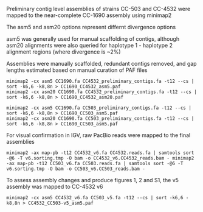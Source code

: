 Preliminary contig level assemblies of strains CC-503 and CC-4532 were mapped to the near-complete CC-1690 assembly using minimap2 

The asm5 and asm20 options represent differnt divergence options 

asm5 was generally used for manual scaffolding of contigs, although asm20 alignments were also queried for haplotype 1 - haplotype 2 alignment regions (where divergence is ~2%) 

Assemblies were manually scaffolded, redundant contigs removed, and gap lengths estimated based on manual curation of PAF files

```
minimap2 -cx asm5 CC1690.fa CC4532_preliminary_contigs.fa -t12 --cs | sort -k6,6 -k8,8n > CC1690_CC4532_asm5.paf 
minimap2 -cx asm20 CC1690.fa CC4532_preliminary_contigs.fa -t12 --cs | sort -k6,6 -k8,8n > CC1690_CC4532_asm20.paf

minimap2 -cx asm5 CC1690.fa CC503_preliminary_contigs.fa -t12 --cs | sort -k6,6 -k8,8n > CC1690_CC503_asm5.paf 
minimap2 -cx asm20 CC1690.fa CC503_preliminary_contigs.fa -t12 --cs | sort -k6,6 -k8,8n > CC1690_CC503_asm5.paf
```

For visual confirmation in IGV, raw PacBio reads were mapped to the final assemblies

```
minimap2 -ax map-pb -t12 CC4532_v6.fa CC4532.reads.fa | samtools sort -@6 -T v6.sorting.tmp -O bam -o CC4532_v6.CC4532_reads.bam - minimap2 -ax map-pb -t12 CC503_v6.fa CC503.reads.fa | samtools sort -@6 -T v6.sorting.tmp -O bam -o CC503_v6.CC503_reads.bam -
```

To assess assembly changes and produce figures 1, 2 and S1, the v5 assembly was mapped to CC-4532 v6

```
minimap2 -cx asm5 CC4532_v6.fa CC503_v5.fa -t12 --cs | sort -k6,6 -k8,8n > CC4532_CC503-v5_asm5.paf
```
